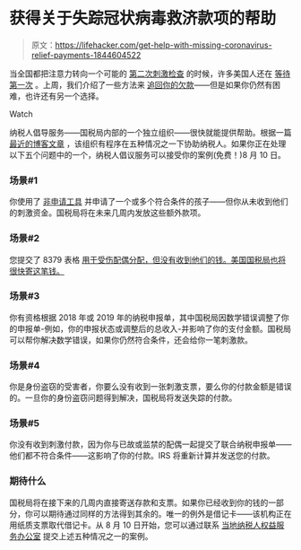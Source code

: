 # 获得关于失踪冠状病毒救济款项的帮助

> 原文：<https://lifehacker.com/get-help-with-missing-coronavirus-relief-payments-1844604522>

当全国都把注意力转向一个可能的 [第二次刺激检查](https://twocents.lifehacker.com/what-can-you-expect-from-a-second-stimulus-check-1844497280) 的时候，许多美国人还在 [等待第一次](https://news.bloombergtax.com/daily-tax-report/millions-still-waiting-for-virus-payments-as-congress-mulls-more) 。上周，我们介绍了一些方法来 [追回你的欠款](https://twocents.lifehacker.com/what-to-do-if-you-still-haven-t-received-the-first-stim-1844532720)——但是如果你仍然有困难，也许还有另一个选择。

Watch

纳税人倡导服务——国税局内部的一个独立组织——很快就能提供帮助。根据一篇 [最近的博客文章](https://taxpayeradvocate.irs.gov/news/nta-blog-tas-to-assist-correcting-eip-amounts-for-limited-groups-of-taxpayers?category=Tax%20News) ，该组织有程序在五种情况之一下协助纳税人。如果你正在处理以下五个问题中的一个，纳税人倡议服务可以接受你的案例(免费！)8 月 10 日。

### **场景#1**

你使用了 [非申请工具](https://www.irs.gov/coronavirus/non-filers-enter-payment-info-here) 并申请了一个或多个符合条件的孩子——但你从未收到他们的刺激资金。国税局将在未来几周内发放这些额外款项。

### **场景#2**

您提交了 8379 表格 [用于受伤配偶分配，但没有收到他们的钱。美国国税局也将很快寄这笔钱。](https://www.irs.gov/forms-pubs/about-form-8379) 

### **场景#3**

你有资格根据 2018 年或 2019 年的纳税申报单，其中国税局因数学错误调整了你的申报单-例如，你的申报状态或调整后的总收入-并影响了你的支付金额。国税局可以帮你解决数学错误，如果你仍然符合条件，还会给你一笔刺激款。

### **场景#4**

你是身份盗窃的受害者，你要么没有收到一张刺激支票，要么你的付款金额是错误的。一旦你的身份盗窃问题得到解决，国税局将发送失踪的付款。

### **场景#5**

你没有收到刺激付款，因为你与已故或监禁的配偶一起提交了联合纳税申报单——他们都不符合条件——这影响了你的付款。IRS 将重新计算并发送您的付款。

### **期待什么**

国税局将在接下来的几周内直接寄送存款和支票。如果你已经收到你的钱的一部分，你可以期待通过同样的方法得到其余的。唯一的例外是借记卡——该机构正在用纸质支票取代借记卡。从 8 月 10 日开始，您可以通过联系 [当地纳税人权益服务办公室](https://taxpayeradvocate.irs.gov/contact-us) 提交上述五种情况之一的案例。